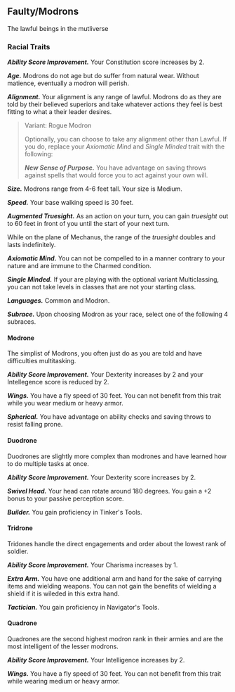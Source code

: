 ## Faulty/Modrons
The lawful beings in the mutliverse
### Racial Traits
***Ability Score Improvement.*** Your Constitution score increases by 2. 

***Age.*** Modrons do not age but do suffer from natural wear. Without matience, eventually a modron will perish. 

***Alignment.*** Your alignment is any range of lawful. Modrons do as they are told by their believed superiors and take whatever actions they feel is best fitting to what a their leader desires. 

> Variant: Rogue Modron
>
> Optionally, you can choose to take any alignment other than Lawful. If you do, replace your *Axiomatic Mind* and *Single Minded* trait with the following:
>
>***New Sense of Purpose.*** You have advantage on saving throws against spells that would force you to act against your own will. 

***Size.*** Modrons range from 4-6 feet tall. Your size is Medium. 

***Speed.*** Your base walking speed is 30 feet. 

***Augmented Truesight.*** As an action on your turn, you can gain *truesight* out to 60 feet in front of you until the start of your next turn. 

While on the plane of Mechanus, the range of the *truesight* doubles and lasts indefinitely. 

***Axiomatic Mind.*** You can not be compelled to in a manner contrary to your nature and are immune to the Charmed condition.

***Single Minded.*** If your are playing with the optional variant Multiclassing, you can not take levels in classes that are not your starting class. 

***Languages.*** Common and Modron.

***Subrace.*** Upon choosing Modron as your race, select one of the following 4 subraces. 


#### Modrone
The simplist of Modrons, you often just do as you are told and have difficulties multitasking.

***Ability Score Improvement.*** Your Dexterity increases by 2 and your Intellegence score is reduced by 2. 

***Wings.*** You have a fly speed of 30 feet. You can not benefit from this trait while you wear medium or heavy armor. 

***Spherical.*** You have advantage on ability checks and saving throws to resist falling prone. 

#### Duodrone
Duodrones are slightly more complex than modrones and have learned how to do multiple tasks at once.

***Ability Score Improvement.*** Your Dexterity score increases by 2.

***Swivel Head.*** Your head can rotate around 180 degrees. You gain a +2 bonus to your passive perception score.

***Builder.*** You gain proficiency in Tinker's Tools. 

#### Tridrone
Tridones handle the direct engagements and order about the lowest rank of soldier. 

***Ability Score Improvement.*** Your Charisma increases by 1.

***Extra Arm.*** You have one additional arm and hand for the sake of carrying items and wielding weapons. You can not gain the benefits of wielding a shield if it is wileded in this extra hand.

***Tactician.*** You gain proficiency in Navigator's Tools.

#### Quadrone
Quadrones are the second highest modron rank in their armies and are the most intelligent of the lesser modrons.

***Ability Score Improvement.*** Your Intelligence increases by 2.

***Wings.*** You have a fly speed of 30 feet. You can not benefit from this trait while wearing medium or heavy armor. 


